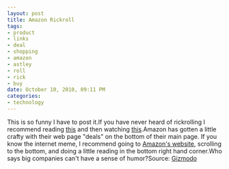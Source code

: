```yaml
--- 
layout: post
title: Amazon Rickroll
tags: 
- product
- links
- deal
- shopping
- amazon
- astley
- roll
- rick
- buy
date: October 10, 2010, 09:11 PM
categories: 
- technology
---
```

This is so funny I have to post it.If you have never heard of rickrolling I recommend reading [this](http://en.wikipedia.org/wiki/Rickrolling) and then watching [this](http://www.amazon.com/).Amazon has gotten a little crafty with their web page "deals" on the bottom of their main page. If you know the internet meme, I recommend going to [Amazon's website](http://www.amazon.com/), scrolling to the bottom, and doing a little reading in the bottom right hand corner.Who says big companies can't have a sense of humor?Source: [Gizmodo](http://gizmodo.com/5653346/not-even-amazon-will-spare-you-a-rickrolling)
